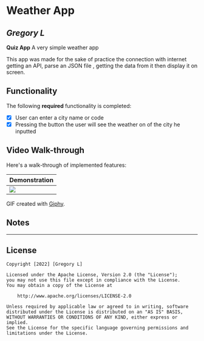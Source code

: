 # Weather App

## *Gregory L*

**Quiz App** A very simple weather app

This app was made for the sake of practice the connection with internet getting an API, parse an JSON file , getting the data from it then display it on screen.

## Functionality

The following **required** functionality is completed:

* [X] User can enter a city name or code
* [X] Pressing the button the user will see the weather on of the city he inputted

## Video Walk-through

Here's a walk-through of implemented features:

| Demonstration  |
|------------|
| <img src="https://media.giphy.com/media/J5ZPfbdC8uMXEFDlhZ/giphy.gif"> |

GIF created with [Giphy](https://giphy.com).

## Notes

 - - - - -

## License

    Copyright [2022] [Gregory L]

    Licensed under the Apache License, Version 2.0 (the "License");
    you may not use this file except in compliance with the License.
    You may obtain a copy of the License at

        http://www.apache.org/licenses/LICENSE-2.0

    Unless required by applicable law or agreed to in writing, software
    distributed under the License is distributed on an "AS IS" BASIS,
    WITHOUT WARRANTIES OR CONDITIONS OF ANY KIND, either express or implied.
    See the License for the specific language governing permissions and
    limitations under the License.
